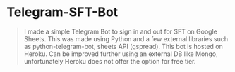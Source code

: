 # Telegram-SFT-Bot

> I made a simple Telegram Bot to sign in and out for SFT on Google Sheets.
> This was made using Python and a few external libraries such as python-telegram-bot, sheets API (gspread).
> This bot is hosted on Heroku.
> Can be improved further using an external DB like Mongo, unfortunately Heroku does not offer the option for free tier.
> 

